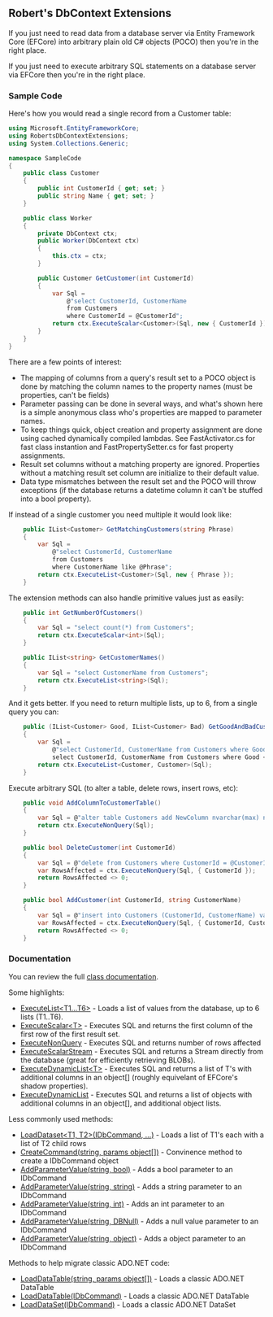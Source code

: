 ## Robert's DbContext Extensions

If you just need to read data from a database server via Entity Framework Core (EFCore) 
into arbitrary plain old C# objects (POCO) then you're in the right place.

If you just need to execute arbitrary SQL statements on a database server via EFCore
then you're in the right place.


### Sample Code
Here's how you would read a single record from a Customer table:

```C#
using Microsoft.EntityFrameworkCore;
using RobertsDbContextExtensions;
using System.Collections.Generic;

namespace SampleCode
{
    public class Customer
    {
        public int CustomerId { get; set; }
        public string Name { get; set; }
    }

    public class Worker
    {
        private DbContext ctx;
        public Worker(DbContext ctx)
        {
            this.ctx = ctx;
        }

        public Customer GetCustomer(int CustomerId)
        {
            var Sql =
                @"select CustomerId, CustomerName
                from Customers    
                where CustomerId = @CustomerId";
            return ctx.ExecuteScalar<Customer>(Sql, new { CustomerId });
        }
    }
}
```

There are a few points of interest:

- The mapping of columns from a query's result set to a POCO object is done by matching the column names to the property names (must be properties, can't be fields)
- Parameter passing can be done in several ways, and what's shown here is a simple anonymous class who's properties are mapped to parameter names.
- To keep things quick, object creation and property assignment are done using cached dynamically compiled lambdas. See FastActivator.cs for fast class instantion and FastPropertySetter.cs for fast property assignments.
- Result set columns without a matching property are ignored. Properties without a matching result set column are initialize to their default value.
- Data type mismatches between the result set and the POCO will throw exceptions (if the database returns a datetime column it can't be stuffed into a bool property).
 
If instead of a single customer you need multiple it would look like:

```c#
    public IList<Customer> GetMatchingCustomers(string Phrase)
    {
        var Sql =
            @"select CustomerId, CustomerName
            from Customers    
            where CustomerName like @Phrase";
        return ctx.ExecuteList<Customer>(Sql, new { Phrase });
    }
```

The extension methods can also handle primitive values just as easily:

```c#
    public int GetNumberOfCustomers()
    {
        var Sql = "select count(*) from Customers";
        return ctx.ExecuteScalar<int>(Sql);
    }

    public IList<string> GetCustomerNames()
    {
        var Sql = "select CustomerName from Customers";
        return ctx.ExecuteList<string>(Sql);
    }
```

And it gets better. If you need to return multiple lists, up to 6, from a single
query you can:
```c#
    public (IList<Customer> Good, IList<Customer> Bad) GetGoodAndBadCustomer()
    {
        var Sql = 
            @"select CustomerId, CustomerName from Customers where Good = 1
            select CustomerId, CustomerName from Customers where Good <> 1";
        return ctx.ExecuteList<Customer, Customer>(Sql);
    }
```

Execute arbitrary SQL (to alter a table, delete rows, insert rows, etc):
```c#
    public void AddColumnToCustomerTable()
    {
        var Sql = @"alter table Customers add NewColumn nvarchar(max) not null";
        return ctx.ExecuteNonQuery(Sql);
    }

    public bool DeleteCustomer(int CustomerId)
    {
        var Sql = @"delete from Customers where CustomerId = @CustomerId";
        var RowsAffected = ctx.ExecuteNonQuery(Sql, { CustomerId });
        return RowsAffected <> 0;
    }

    public bool AddCustomer(int CustomerId, string CustomerName)
    {
        var Sql = @"insert into Customers (CustomerId, CustomerName) values (@CustomerId, @CustomerName)";
        var RowsAffected = ctx.ExecuteNonQuery(Sql, { CustomerId, CustomerName });
        return RowsAffected <> 0;
    }
```


### Documentation

You can review the full [class documentation](https://rmacfadyen.github.io/RobertsDbContextExtensions/docs/DbContextExtensions).

Some highlights:

- [ExecuteList&lt;T1...T6>](https://rmacfadyen.github.io/RobertsDbContextExtensions/docs/DbContextExtensions_ExecuteList_T_(DbContext_string_object__)) - Loads a list of values from the database, up to 6 lists (T1..T6).
- [ExecuteScalar&lt;T>](https://rmacfadyen.github.io/RobertsDbContextExtensions/docs/DbContextExtensions_ExecuteNonQuery(DbContext_string_object__)) - Executes SQL and returns the first column of the first row of the first result set.
- [ExecuteNonQuery](https://rmacfadyen.github.io/RobertsDbContextExtensions/docs/DbContextExtensions_ExecuteNonQuery(DbContext_string_object__)) - Executes SQL and returns number of rows affected
- [ExecuteScalarStream](https://rmacfadyen.github.io/RobertsDbContextExtensions/docs/DbContextExtensions_ExecuteScalarStream(DbContext_string_object__)) - Executes SQL and returns a Stream directly from the database (great for efficiently retrieving BLOBs).
- [ExecuteDynamicList&lt;T>](https://rmacfadyen.github.io/RobertsDbContextExtensions/docs/DbContextExtensions_ExecuteDynamicList_T_(DbContext_string_IEnumerable_string__object__)) - Executes SQL and returns a list of T's with additional columns in an object[] (roughly equivelant of EFCore's shadow properties).
- [ExecuteDynamicList](https://rmacfadyen.github.io/RobertsDbContextExtensions/docs/DbContextExtensions_ExecuteDynamicList(DbContext_IEnumerable_Type__string_IEnumerable_string__object__)) - Executes SQL and returns a list of objects with additional columns in an object[], and additional object lists.

Less commonly used methods:
- [LoadDataset&lt;T1, T2>(IDbCommand, ...)](https://rmacfadyen.github.io/RobertsDbContextExtensions/docs/DbContextExtensions_LoadDataset_T1_T2_(DbContext_DbCommand_string_Action_T1_IList_T2___string)) - Loads a list of T1's each with a list of T2 child rows
- [CreateCommand(string, params object[])](https://rmacfadyen.github.io/RobertsDbContextExtensions/docs/DbContextExtensions_CreateCommand(DbContext_string_object__)) - Convinence method to create a IDbCommand object
- [AddParameterValue(string, bool)](https://rmacfadyen.github.io/RobertsDbContextExtensions/docs/DbContextExtensions_AddParameterValue(IDbCommand_string_bool)) - Adds a bool parameter to an IDbCommand
- [AddParameterValue(string, string)](https://rmacfadyen.github.io/RobertsDbContextExtensions/docs/DbContextExtensions_AddParameterValue(IDbCommand_string_string)) - Adds a string parameter to an IDbCommand
- [AddParameterValue(string, int)](https://rmacfadyen.github.io/RobertsDbContextExtensions/docs/DbContextExtensions_AddParameterValue(IDbCommand_string_int)) - Adds an int parameter to an IDbCommand
- [AddParameterValue(string, DBNull)](https://rmacfadyen.github.io/RobertsDbContextExtensions/docs/DbContextExtensions_AddParameterValue(IDbCommand_string_DBNull)) - Adds a null value parameter to an IDbCommand
- [AddParameterValue(string, object)](https://rmacfadyen.github.io/RobertsDbContextExtensions/docs/DbContextExtensions_AddParameterValue(IDbCommand_string_object)) - Adds a object parameter to an IDbCommand

Methods to help migrate classic ADO.NET code:
- [LoadDataTable(string, params object[])](https://rmacfadyen.github.io/RobertsDbContextExtensions/docs/DbContextExtensions_LoadDataTable(DbContext_string)) - Loads a classic ADO.NET DataTable
- [LoadDataTable(IDbCommand)](https://rmacfadyen.github.io/RobertsDbContextExtensions/docs/DbContextExtensions_LoadDataTable(DbContext_string)) - Loads a classic ADO.NET DataTable
- [LoadDataSet(IDbCommand)](https://rmacfadyen.github.io/RobertsDbContextExtensions/docs/DbContextExtensions_LoadDataset(DbContext_DbCommand)) - Loads a classic ADO.NET DataSet

